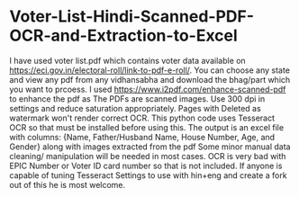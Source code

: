 # Voter-List-Hindi-Scanned-PDF-OCR-and-Extraction-to-Excel
I have used voter list.pdf which contains voter data available on https://eci.gov.in/electoral-roll/link-to-pdf-e-roll/. You can choose any state and view any pdf from any vidhansabha and download the bhag/part which you want to prcoess.
I used https://www.i2pdf.com/enhance-scanned-pdf to enhance the pdf as The PDFs are scanned images. Use 300 dpi in settings and reduce saturation appropriately. Pages with Deleted as watermark won't render correct OCR.
This python code uses Tesseract OCR so that must be installed before using this. The output is an excel file with columns: {Name, Father/Husband Name, House Number, Age, and Gender} along with images extracted from the pdf
Some minor manual data cleaning/ manipulation will be needed in most cases. OCR is very bad with EPIC Number or Voter ID card number so that is not included.
If anyone is capable of tuning Tesseract Settings to use with hin+eng and create a fork out of this he is most welcome.
